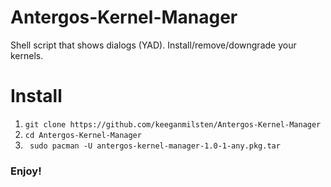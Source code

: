 # Antergos-Kernel-Manager

Shell script that shows dialogs (YAD). Install/remove/downgrade your kernels.

# Install

1.  `git clone https://github.com/keeganmilsten/Antergos-Kernel-Manager`
2. `cd Antergos-Kernel-Manager`
3. ` sudo pacman -U antergos-kernel-manager-1.0-1-any.pkg.tar`

### Enjoy!
